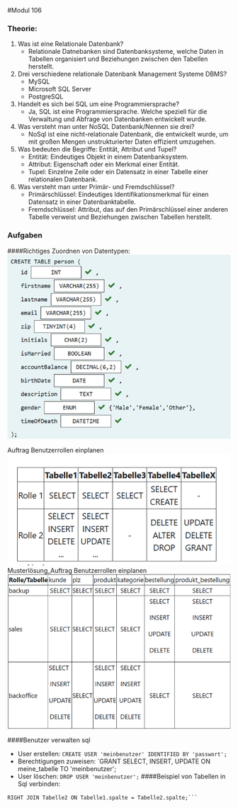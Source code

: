 #Modul 106

### Theorie: 

1. Was ist eine Relationale Datenbank?
   - Relationale Datnebanken sind Datenbanksysteme, welche Daten in Tabellen organisiert und Beziehungen zwischen den Tabellen herstellt.
2. Drei verschiedene relationale Datenbank Management Systeme DBMS?
   - MySQL
   - Microsoft SQL Server
   - PostgreSQL
3. Handelt es sich bei SQL um eine Programmiersprache?
   - Ja, SQL ist eine Programmiersprache. Welche speziell für die Verwaltung und Abfrage von Datenbanken entwickelt wurde.
4. Was versteht man unter NoSQL Datenbank/Nennen sie drei?
   - NoSql ist eine nicht-relationale Datenbank, die entwickelt wurde, um mit großen Mengen unstrukturierter Daten effizient umzugehen.
5. Was bedeuten die Begriffe: Entität, Attribut und Tupel?
    - Entität: Eindeutiges Objekt in einem Datenbanksystem.
    - Attribut: Eigenschaft oder ein Merkmal einer Entität.
    - Tupel: Einzelne Zeile oder ein Datensatz in einer Tabelle einer relationalen Datenbank.
6. Was versteht man unter Primär- und Fremdschlüssel?
    - Primärschlüssel: Eindeutiges Identifikationsmerkmal für einen Datensatz in einer Datenbanktabelle.
    - Fremdschlüssel: Attribut, das auf den Primärschlüssel einer anderen Tabelle verweist und Beziehungen zwischen Tabellen herstellt.

### Aufgaben
####Richtiges Zuordnen von Datentypen:
![img.png](../img.png)

Auftrag Benutzerrollen einplanen
![Auftrag Benutzerrollen einplanen](img_1.png)
Musterlösung_Auftrag Benutzerrollen einplanen
![Musterlösung_Auftrag Benutzerrollen einplanen](img_2.png)

####Benutzer verwalten sql
- User erstellen: `CREATE USER 'meinbenutzer' IDENTIFIED BY 'passwort';`
- Berechtigungen zuweisen: `GRANT SELECT, INSERT, UPDATE ON meine_tabelle TO 'meinbenutzer';
- User löschen: `DROP USER 'meinbenutzer';`
####Beispiel von Tabellen in Sql verbinden:
```SELECT * FROM Tabelle1
RIGHT JOIN Tabelle2 ON Tabelle1.spalte = Tabelle2.spalte;```



